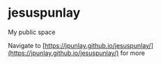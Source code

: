 # jesuspunlay
My public space 

Navigate to [https://jpunlay.github.io/jesuspunlay/](https://jpunlay.github.io/jesuspunlay/) for more
